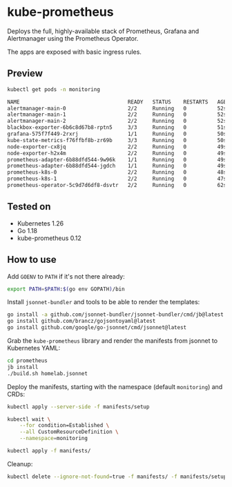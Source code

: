 # kube-prometheus

Deploys the full, highly-available stack of Prometheus, Grafana and Alertmanager using the Prometheus Operator.

The apps are exposed with basic ingress rules.

## Preview

```bash
kubectl get pods -n monitoring

NAME                                   READY   STATUS    RESTARTS   AGE
alertmanager-main-0                    2/2     Running   0          52s
alertmanager-main-1                    2/2     Running   0          52s
alertmanager-main-2                    2/2     Running   0          52s
blackbox-exporter-6b6c8d67b8-rptn5     3/3     Running   0          51s
grafana-575f7f449-2rxrj                1/1     Running   0          50s
kube-state-metrics-f76ffbf8b-zr69b     3/3     Running   0          50s
node-exporter-cx8jq                    2/2     Running   0          49s
node-exporter-h2x4m                    2/2     Running   0          49s
prometheus-adapter-6b88dfd544-9w96k    1/1     Running   0          49s
prometheus-adapter-6b88dfd544-jgdch    1/1     Running   0          49s
prometheus-k8s-0                       2/2     Running   0          48s
prometheus-k8s-1                       2/2     Running   0          47s
prometheus-operator-5c9d7d6df8-dsvtr   2/2     Running   0          62s
```

## Tested on

* Kubernetes 1.26
* Go 1.18
* kube-prometheus 0.12

## How to use

Add `GOENV` to `PATH` if it's not there already:

```bash
export PATH=$PATH:$(go env GOPATH)/bin
```

Install `jsonnet-bundler` and tools to be able to render the templates:

```bash
go install -a github.com/jsonnet-bundler/jsonnet-bundler/cmd/jb@latest
go install github.com/brancz/gojsontoyaml@latest
go install github.com/google/go-jsonnet/cmd/jsonnet@latest
```

Grab the `kube-prometheus` library and render the manifests from jsonnet to Kubernetes YAML:

```bash
cd prometheus
jb install
./build.sh homelab.jsonnet
```

Deploy the manifests, starting with the namespace (default `monitoring`) and CRDs:

```bash
kubectl apply --server-side -f manifests/setup

kubectl wait \
	--for condition=Established \
	--all CustomResourceDefinition \
	--namespace=monitoring

kubectl apply -f manifests/
```

Cleanup:

```bash
kubectl delete --ignore-not-found=true -f manifests/ -f manifests/setup
```
